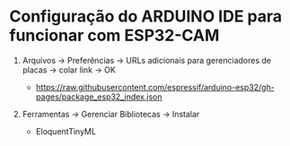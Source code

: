 # Configuração do ARDUINO IDE para funcionar com ESP32-CAM

1. Arquivos -> Preferências -> URLs adicionais para gerenciadores de placas -> colar link -> OK

   - https://raw.githubusercontent.com/espressif/arduino-esp32/gh-pages/package_esp32_index.json
   
3. Ferramentas -> Gerenciar Bibliotecas -> Instalar

   - EloquentTinyML
